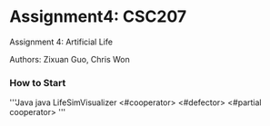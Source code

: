 # Assignment4: CSC207

<p> Assignment 4: Artificial Life <p\>
<p> Authors: Zixuan Guo, Chris Won <p\>

### How to Start
'''Java
java LifeSimVisualizer <iteration> <#cooperator> <#defector> <#partial cooperator> <height> <width>
'''
